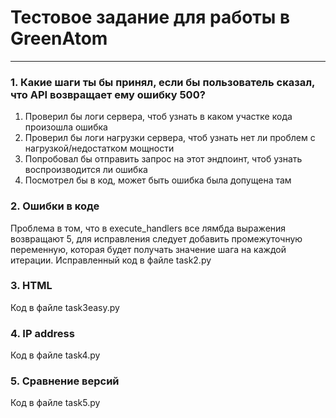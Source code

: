 # Тестовое задание для работы в GreenAtom

---

### 1. Какие шаги ты бы принял, если бы пользователь сказал, что API возвращает ему ошибку 500?
1. Проверил бы логи сервера, чтоб узнать в каком участке кода произошла ошибка
2. Проверил бы логи нагрузки сервера, чтоб узнать нет ли проблем с нагрузкой/недостатком мощности
3. Попробовал бы отправить запрос на этот эндпоинт, чтоб узнать воспроизводится ли ошибка
4. Посмотрел бы в код, может быть ошибка была допущена там

### 2. Ошибки в коде
Проблема в том, что в execute_handlers все лямбда выражения возвращают 5, для исправления следует добавить промежуточную переменную, которая будет получать значение шага на каждой итерации.
Исправленный код в файле task2.py

### 3. HTML
Код в файле task3easy.py

### 4. IP address
Код в файле task4.py

### 5. Сравнение версий
Код в файле task5.py

